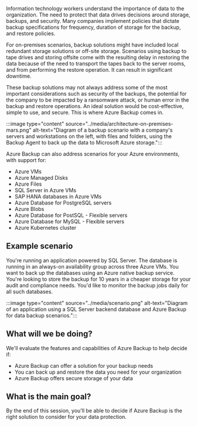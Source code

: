 Information technology workers understand the importance of data to the organization. The need to protect that data drives decisions around storage, backups, and security. Many companies implement policies that dictate backup specifications for frequency, duration of storage for the backup, and restore policies.

For on-premises scenarios, backup solutions might have included local redundant storage solutions or off-site storage. Scenarios using backup to tape drives and storing offsite come with the resulting delay in restoring the data because of the need to transport the tapes back to the server rooms, and from performing the restore operation. It can result in significant downtime.

These backup solutions may not always address some of the most important considerations such as security of the backups, the potential for the company to be impacted by a ransomware attack, or human error in the backup and restore operations. An ideal solution would be cost-effective, simple to use, and secure. This is where Azure Backup comes in.

:::image type="content" source="../media/architecture-on-premises-mars.png" alt-text="Diagram of a backup scenario with a company's servers and workstations on the left, with files and folders, using the Backup Agent to back up the data to Microsoft Azure storage.":::

Azure Backup can also address scenarios for your Azure environments, with support for:

* Azure VMs
* Azure Managed Disks
* Azure Files
* SQL Server in Azure VMs
* SAP HANA databases in Azure VMs
* Azure Database for PostgreSQL servers
* Azure Blobs
* Azure Database for PostSQL - Flexible servers
* Azure Database for MySQL - Flexible servers
* Azure Kubernetes cluster

## Example scenario

You're running an application powered by SQL Server. The database is running in an always-on availability group across three Azure VMs. You want to back up the databases using an Azure native backup service. You're looking to store the backup for 10 years in a cheaper storage for your audit and compliance needs. You'd like to monitor the backup jobs daily for all such databases.

:::image type="content" source="../media/scenario.png" alt-text="Diagram of an application using a SQL Server backend database and Azure Backup for data backup scenarios.":::

## What will we be doing?

We'll evaluate the features and capabilities of Azure Backup to help decide if:

* Azure Backup can offer a solution for your backup needs
* You can back up and restore the data you need for your organization
* Azure Backup offers secure storage of your data

## What is the main goal?

By the end of this session, you'll be able to decide if Azure Backup is the right solution to consider for your data protection.

